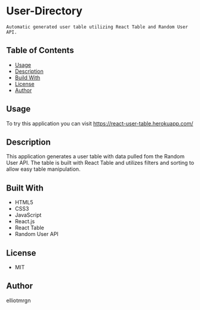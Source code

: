 # User-Directory
```
Automatic generated user table utilizing React Table and Random User API.
```

## Table of Contents

* [Usage](#Usage)
* [Description](#Description)
* [Build With](#Built-With)
* [License](#License)
* [Author](#Author)


## Usage

To try this application you can visit https://react-user-table.herokuapp.com/

## Description

This application generates a user table with data pulled fom the Random User API. The table is built with React Table and utilizes filters and sorting to allow easy table manipulation. 

## Built With

* HTML5
* CSS3
* JavaScript
* React.js
* React Table
* Random User API

## License

* MIT

## Author
elliotmrgn